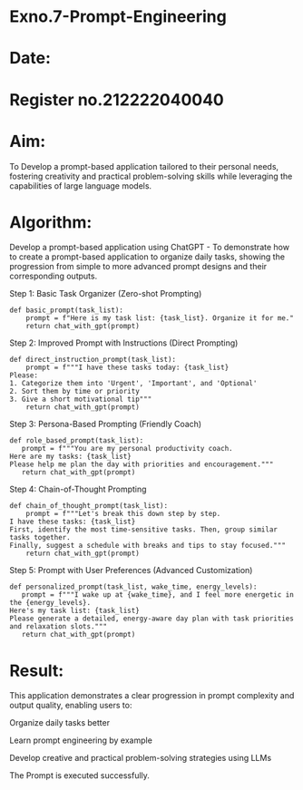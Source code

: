 # Exno.7-Prompt-Engineering
# Date:
# Register no.212222040040
# Aim: 
To Develop a prompt-based application tailored to their personal needs, fostering creativity and practical problem-solving skills while leveraging the capabilities of large language models.
# Algorithm: 
Develop a prompt-based application using ChatGPT - To demonstrate how to create a prompt-based application to organize daily tasks, showing the progression from simple to more advanced prompt designs and their corresponding outputs.

Step 1: Basic Task Organizer (Zero-shot Prompting)
```
def basic_prompt(task_list):
    prompt = f"Here is my task list: {task_list}. Organize it for me."
    return chat_with_gpt(prompt)
```
Step 2: Improved Prompt with Instructions (Direct Prompting)
```
def direct_instruction_prompt(task_list):
    prompt = f"""I have these tasks today: {task_list}
Please:
1. Categorize them into 'Urgent', 'Important', and 'Optional'
2. Sort them by time or priority
3. Give a short motivational tip"""
    return chat_with_gpt(prompt)
```
Step 3: Persona-Based Prompting (Friendly Coach)
```
def role_based_prompt(task_list):
   prompt = f"""You are my personal productivity coach.
Here are my tasks: {task_list}
Please help me plan the day with priorities and encouragement."""
   return chat_with_gpt(prompt)
```
Step 4: Chain-of-Thought Prompting
```
def chain_of_thought_prompt(task_list):
    prompt = f"""Let's break this down step by step.
I have these tasks: {task_list}
First, identify the most time-sensitive tasks. Then, group similar tasks together.
Finally, suggest a schedule with breaks and tips to stay focused."""
    return chat_with_gpt(prompt)
```
Step 5: Prompt with User Preferences (Advanced Customization)
```
def personalized_prompt(task_list, wake_time, energy_levels):
   prompt = f"""I wake up at {wake_time}, and I feel more energetic in the {energy_levels}.
Here's my task list: {task_list}
Please generate a detailed, energy-aware day plan with task priorities and relaxation slots."""
   return chat_with_gpt(prompt)
```
# Result: 
This application demonstrates a clear progression in prompt complexity and output quality, enabling users to:

Organize daily tasks better

Learn prompt engineering by example

Develop creative and practical problem-solving strategies using LLMs

The Prompt is executed successfully.

